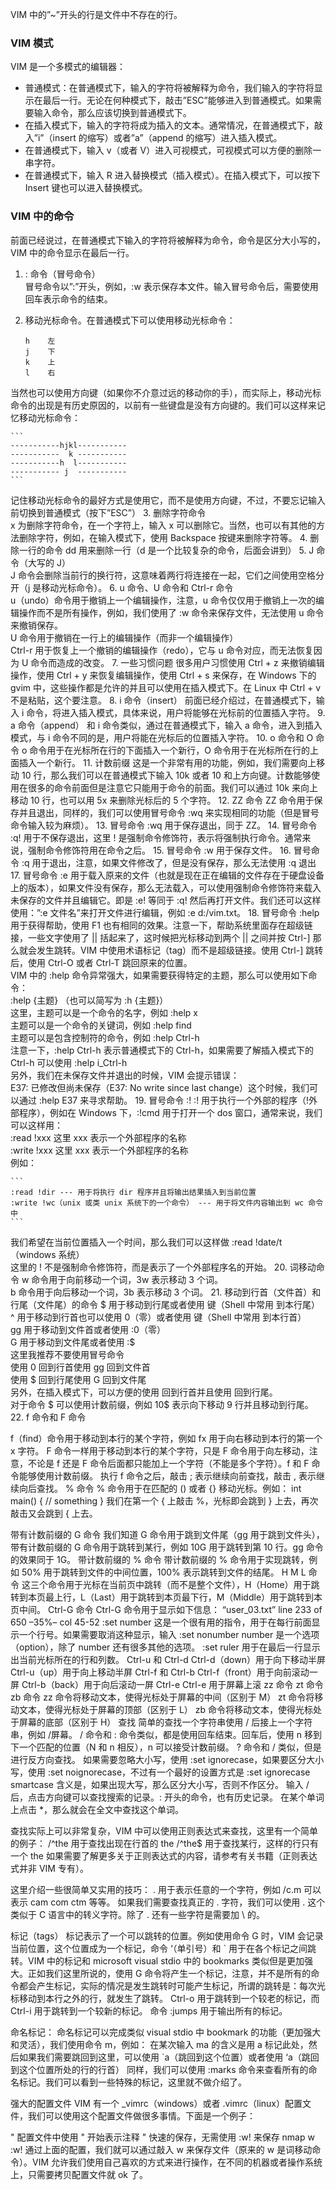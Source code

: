 VIM 中的”~”开头的行是文件中不存在的行。

### VIM 模式

VIM 是一个多模式的编辑器：

* 普通模式：在普通模式下，输入的字符将被解释为命令，我们输入的字符将显示在最后一行。无论在何种模式下，敲击”ESC”能够进入到普通模式。如果需要输入命令，那么应该切换到普通模式下。
* 在插入模式下，输入的字符将成为插入的文本。通常情况，在普通模式下，敲入”i”（insert 的缩写）或者”a”（append 的缩写）进入插入模式。
* 在普通模式下，输入 v（或者 V）进入可视模式，可视模式可以方便的删除一串字符。
* 在普通模式下，输入 R 进入替换模式（插入模式）。在插入模式下，可以按下 Insert 键也可以进入替换模式。

### VIM 中的命令

前面已经说过，在普通模式下输入的字符将被解释为命令，命令是区分大小写的，VIM 中的命令显示在最后一行。

1. : 命令（冒号命令）  
冒号命令以”:”开头，例如，:w 表示保存本文件。输入冒号命令后，需要使用回车表示命令的结束。
2. 移动光标命令。在普通模式下可以使用移动光标命令：

	```
	h    左
	j    下
	k    上
	l    右
	```

当然也可以使用方向键（如果你不介意过远的移动你的手），而实际上，移动光标命令的出现是有历史原因的，以前有一些键盘是没有方向键的。我们可以这样来记忆移动光标命令：

	```
	-----------hjkl-----------
	-----------  k -----------
	-----------h  l-----------
	----------- j  -----------
	```

记住移动光标命令的最好方式是使用它，而不是使用方向键，不过，不要忘记输入前切换到普通模式（按下”ESC”）
3. 删除字符命令  
x 为删除字符命令，在一个字符上，输入 x 可以删除它。当然，也可以有其他的方法删除字符，例如，在输入模式下，使用 Backspace 按键来删除字符等。
4. 删除一行的命令
dd 用来删除一行（d 是一个比较复杂的命令，后面会讲到）
5. J 命令（大写的 J）  
J 命令会删除当前行的换行符，这意味着两行将连接在一起，它们之间使用空格分开（j 是移动光标命令）。
6. u 命令、U 命令和 Ctrl-r 命令  
u（undo）命令用于撤销上一个编辑操作，注意，u 命令仅仅用于撤销上一次的编辑操作而不是所有操作，例如，我们使用了 :w 命令来保存文件，无法使用 u 命令来撤销保存。  
U 命令用于撤销在一行上的编辑操作（而非一个编辑操作）  
Ctrl-r 用于恢复上一个撤销的编辑操作（redo），它与 u 命令对应，而无法恢复因为 U 命令而造成的改变。
7. 一些习惯问题
很多用户习惯使用 Ctrl + z 来撤销编辑操作，使用 Ctrl + y 来恢复编辑操作，使用 Ctrl + s 来保存，在 Windows 下的 gvim 中，这些操作都是允许的并且可以使用在插入模式下。在 Linux 中 Ctrl + v 不是粘贴，这个要注意。
8. i 命令（insert）
前面已经介绍过，在普通模式下，输入 i 命令，将进入插入模式，具体来说，用户将能够在光标前的位置插入字符。
9. a 命令（append）
和 i 命令类似，通过在普通模式下，输入 a 命令，进入到插入模式，与 i 命令不同的是，用户将能在光标后的位置插入字符。
10. o 命令和 O 命令
o 命令用于在光标所在行的下面插入一个新行，O 命令用于在光标所在行的上面插入一个新行。
11. 计数前缀
这是一个非常有用的功能，例如，我们需要向上移动 10 行，那么我们可以在普通模式下输入 10k 或者 10 和上方向键。计数能够使用在很多的命令前面但是注意它只能用于命令的前面。我们可以通过 10k 来向上移动 10 行，也可以用 5x 来删除光标后的 5 个字符。
12. ZZ 命令
ZZ 命令用于保存并且退出，同样的，我们可以使用冒号命令 :wq 来实现相同的功能（但是冒号命令输入较为麻烦）。
13. 冒号命令 :wq
用于保存退出，同于 ZZ。
14. 冒号命令 :q!
用于不保存退出，这里 ! 是强制命令修饰符，表示将强制执行命令。通常来说，强制命令修饰符用在命令之后。
15. 冒号命令 :w
用于保存文件。
16. 冒号命令 :q
用于退出，注意，如果文件修改了，但是没有保存，那么无法使用 :q 退出
17. 冒号命令 :e
用于载入原来的文件（也就是现在正在编辑的文件存在于硬盘设备上的版本），如果文件没有保存，那么无法载入，可以使用强制命令修饰符来载入未保存的文件并且编辑它。即是 :e! 等同于 :q! 然后再打开文件。我们还可以这样使用：”:e 文件名”来打开文件进行编辑，例如 :e d:/vim.txt。
18. 冒号命令 :help
用于获得帮助，使用 F1 也有相同的效果。注意一下，帮助系统里面存在超级链接，一些文字使用了 || 括起来了，这时候把光标移动到两个 || 之间并按 Ctrl-] 那么就会发生跳转。VIM 中使用术语标记（tag）而不是超级链接。使用 Ctrl-] 跳转后，使用 Ctrl-O 或者 Ctrl-T 跳回原来的位置。  
VIM 中的 :help 命令异常强大，如果需要获得特定的主题，那么可以使用如下命令：  
:help {主题} （也可以简写为 :h {主题}）  
这里，主题可以是一个命令的名字，例如 :help x  
主题可以是一个命令的关键词，例如 :help find  
主题可以是包含控制符的命令，例如 :help Ctrl-h  
注意一下，:help Ctrl-h 表示普通模式下的 Ctrl-h，如果需要了解插入模式下的 Ctrl-h 可以使用 :help i_Ctrl-h  
另外，我们在未保存文件并退出的时候，VIM 会提示错误：  
E37: 已修改但尚未保存（E37: No write since last change）这个时候，我们可以通过 :help E37 来寻求帮助。
19. 冒号命令 :!
:! 用于执行一个外部的程序（!外部程序），例如在 Windows 下，:!cmd 用于打开一个 dos 窗口，通常来说，我们可以这样用：  
:read !xxx 这里 xxx 表示一个外部程序的名称  
:write !xxx 这里 xxx 表示一个外部程序的名称  
例如：  

	```
	:read !dir --- 用于将执行 dir 程序并且将输出结果插入到当前位置
	:write !wc（unix 或类 unix 系统下的一个命令） --- 用于将文件内容输出到 wc 命令中
	```

我们希望在当前位置插入一个时间，那么我们可以这样做 :read !date/t（windows 系统）  
这里的 ! 不是强制命令修饰符，而是表示了一个外部程序名的开始。
20. 词移动命令
w 命令用于向前移动一个词，3w 表示移动 3 个词。  
b 命令用于向后移动一个词，3b 表示移动 3 个词。
21. 移动到行首（文件首）和行尾（文件尾）的命令
$ 用于移动到行尾或者使用 <End> 键（Shell 中常用 <End> 到本行尾）  
^ 用于移动到行首也可以使用 0（零）或者使用 <Home> 键（Shell 中常用 <Home> 到本行首）  
gg 用于移动到文件首或者使用 :0（零）  
G 用于移动到文件尾或者使用 :$  
这里我推荐不要使用冒号命令  
使用 0 回到行首使用 gg 回到文件首  
使用 $ 回到行尾使用 G 回到文件尾  
另外，在插入模式下，可以方便的使用 <Home> 回到行首并且使用 <End> 回到行尾。  
对于命令 $ 可以使用计数前缀，例如 10$ 表示向下移动 9 行并且移动到行尾。
22. f 命令和 F 命令




f（find）命令用于移动到本行的某个字符，例如 fx 用于向右移动到本行的第一个 x 字符。
F 命令一样用于移动到本行的某个字符，只是 F 命令用于向左移动，注意，不论是 f 还是 F 命令后面都只能加上一个字符（不能是多个字符）。f 和 F 命令能够使用计数前缀。
执行 f 命令之后，敲击 ; 表示继续向前查找，敲击 , 表示继续向后查找。
% 命令
% 命令用于在匹配的 () 或者 {} 移动光标。例如：
int main()
{
	// something
}
我们在第一个 { 上敲击 %，光标即会跳到 } 上去，再次敲击又会跳到 { 上去。

带有计数前缀的 G 命令
我们知道 G 命令用于跳到文件尾（gg 用于跳到文件头），带有计数前缀的 G 命令用于跳转到某行，例如 10G 用于跳转到第 10 行。gg 命令的效果同于 1G。
带计数前缀的 % 命令
带计数前缀的 % 命令用于实现跳转，例如 50% 用于跳转到文件的中间位置，100% 表示跳转到文件的结尾。
H M L 命令
这三个命令用于光标在当前页中跳转（而不是整个文件），H（Home）用于跳转到本页最上行，L（Last）用于跳转到本页最下行，M（Middle）用于跳转到本页中间。
Ctrl-G 命令
Ctrl-G 命令用于显示如下信息：
“user_03.txt” line 233 of 650 –35%– col 45-52
:set number
这是一个很有用的指令，用于在每行前面显示一个行号。如果需要取消这种显示，输入 :set nonumber
number 是一个选项（option），除了 number 还有很多其他的选项。
:set ruler
用于在最后一行显示出当前光标所在的行和列数。
Ctrl-u 和 Ctrl-d
Ctrl-d（down）用于向下移动半屏
Ctrl-u（up）用于向上移动半屏
Ctrl-f 和 Ctrl-b
Ctrl-f（front）用于向前滚动一屏
Ctrl-b（back）用于向后滚动一屏
Ctrl-e
Ctrl-e 用于屏幕上滚
zz 命令 zt 命令 zb 命令
zz 命令将移动文本，使得光标处于屏幕的中间（区别于 M）
zt 命令将移动文本，使得光标处于屏幕的顶部（区别于 L）
zb 命令将移动文本，使得光标处于屏幕的底部（区别于 H）
查找
简单的查找一个字符串使用 / 后接上一个字符串，例如 /屏幕。
/ 命令和 : 命令类似，都是使用回车结束。回车后，使用 n 移到下一个匹配的位置（N 和 n 相反），n 可以接受计数前缀。
? 命令和 / 类似，但是进行反方向查找。
如果需要忽略大小写，使用 :set ignorecase，如果要区分大小写，使用 :set noignorecase，不过有一个最好的设置方式是 :set ignorecase smartcase 含义是，如果出现大写，那么区分大小写，否则不作区分。
输入 / 后，点击方向键可以查找搜索的记录。: 开头的命令，也有历史记录。
在某个单词上点击 *，那么就会在全文中查找这个单词。

查找实际上可以非常复杂，VIM 中可以使用正则表达式来查找，这里有一个简单的例子：
/^the 用于查找出现在行首的 the
/^the$ 用于查找某行，这样的行只有一个 the
如果需要了解更多关于正则表达式的内容，请参考有关书籍（正则表达式并非 VIM 专有）。

这里介绍一些很简单又实用的技巧：
. 用于表示任意的一个字符，例如 /c.m 可以表示 cam com ctm 等等。
如果我们需要查找真正的 . 字符，我们可以使用 \. 这个类似于 C 语言中的转义字符。除了 . 还有一些字符是需要加 \ 的。

标记（tags）
标记表示了一个可以跳转的位置。例如使用命令 G 时，VIM 会记录当前位置，这个位置成为一个标记，命令 ‘（单引号）和 ` 用于在各个标记之间跳转。VIM 中的标记和 microsoft visual stdio 中的 bookmarks 类似但是更加强大。正如我们这里所说的，使用 G 命令将产生一个标记，注意，并不是所有的命令都会产生标记，实际的情况是发生跳转时可能产生标记，所谓的跳转是：每次光标移动到本行之外的行，就发生了跳转。
Ctrl-o 用于跳转到一个较老的标记，而 Ctrl-i 用于跳转到一个较新的标记。
命令 :jumps 用于输出所有的标记。

命名标记：
命名标记可以完成类似 visual stdio 中 bookmark 的功能（更加强大和灵活），我们使用命令 m，例如：
在某次输入 ma 的含义是用 a 标记此处，然后如果我们需要跳回到这里，可以使用 `a（跳回到这个位置）或者使用 ‘a（跳回到这个位置所处的行的行首）
同样，我们可以使用 :marks 命令来查看所有的命名标记。我们可以看到一些特殊的标记，这里就不做介绍了。

强大的配置文件
VIM 有一个 _vimrc（windows）或者 .vimrc（linux）配置文件，我们可以使用这个配置文件做很多事情。下面是一个例子：

" 配置文件中使用 " 开始表示注释
" 快速的保存，无需使用 :w! 来保存
nmap w :w!<cr>
通过上面的配置，我们就可以通过敲入 w 来保存文件（原来的 w 是词移动命令）。VIM 允许我们使用自己喜欢的方式来进行操作，在不同的机器或者操作系统上，只需要拷贝配置文件就 ok 了。


